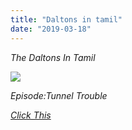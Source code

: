 ```yaml
---
title: "Daltons in tamil"
date: "2019-03-18"
---
```


_The Daltons In Tamil_  

_[![](https://2.bp.blogspot.com/-PTbI6wc9T38/XD7qviM2ynI/AAAAAAAABG0/jBhybbb0hvglqC0S1T8pf6EqwNBJR256wCLcBGAs/s320/Dalton_VA-1024x724.jpg)](https://2.bp.blogspot.com/-PTbI6wc9T38/XD7qviM2ynI/AAAAAAAABG0/jBhybbb0hvglqC0S1T8pf6EqwNBJR256wCLcBGAs/s320/Dalton_VA-1024x724.jpg)_

_Episode:Tunnel Trouble_

_[Click This](https://clk.ink/U3Pua)_
